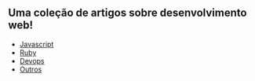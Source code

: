 ## Uma coleção de artigos sobre desenvolvimento web!
- [Javascript](https://github.com/ewertonorg/log/tree/master/source/javascript)
- [Ruby]()
- [Devops]()
- [Outros]()
